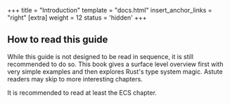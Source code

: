+++
title = "Introduction"
template = "docs.html"
insert_anchor_links = "right"
[extra]
weight = 12
status = 'hidden'
+++


## How to read this guide

While this guide is not designed to be read in sequence, it is still recommended to do so. This book gives a surface level overview first with very simple examples and then explores Rust's type system magic. Astute readers may skip to more interesting chapters.

It is recommended to read at least the ECS chapter.
